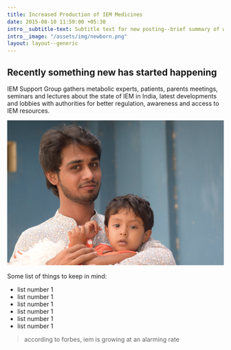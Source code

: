 ```yaml
---
title: Increased Production of IEM Medicines
date: 2015-08-10 11:59:00 +05:30
intro__subtitle-text: Subtitle text for new posting--brief summary of what happened
intro__image: "/assets/img/newborn.png"
layout: layout--generic
---
```


## Recently something new has started happening

IEM Support Group gathers metabolic experts, patients, parents meetings, seminars and lectures about the state of IEM in India, latest developments and lobbies with authorities for better regulation, awareness and access to IEM resources.

![some text](/assets/img/newborn.png)

Some list of things to keep in mind:

- list number 1
- list number 1
- list number 1
- list number 1
- list number 1
- list number 1

> according to forbes, iem is growing at an alarming rate